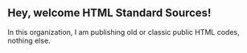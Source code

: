 ## Hey, welcome HTML Standard Sources!

In this organization, I am publishing old or classic public HTML codes, nothing else.
